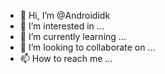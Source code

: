 - 👋 Hi, I’m @Androididk
- 👀 I’m interested in ...
- 🌱 I’m currently learning ...
- 💞️ I’m looking to collaborate on ...
- 📫 How to reach me ...

<!---
Androididk/Androididk is a ✨ special ✨ repository because its `README.md` (this file) appears on your GitHub profile.
You can click the Preview link to take a look at your changes.
--->

